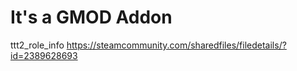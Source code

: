 # It's a GMOD Addon 

ttt2_role_info
https://steamcommunity.com/sharedfiles/filedetails/?id=2389628693